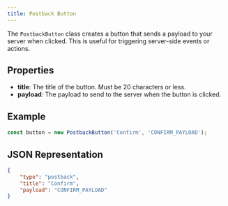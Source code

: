 ```yaml
---
title: Postback Button
---
```


The `PostbackButton` class creates a button that sends a payload to your server when clicked. This is useful for triggering server-side events or actions.

## Properties

-   **title**: The title of the button. Must be 20 characters or less.
-   **payload**: The payload to send to the server when the button is clicked.

## Example

```typescript
const button = new PostbackButton('Confirm', 'CONFIRM_PAYLOAD');
```

## JSON Representation

```json
{
    "type": "postback",
    "title": "Confirm",
    "payload": "CONFIRM_PAYLOAD"
}
```
